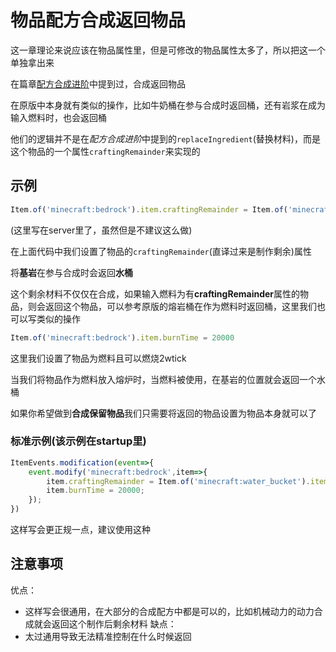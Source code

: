 # 物品配方合成返回物品
这一章理论来说应该在物品属性里，但是可修改的物品属性太多了，所以把这一个单独拿出来

在篇章[配方合成进阶](./AdvancedRecipe.md)中提到过，合成返回物品

在原版中本身就有类似的操作，比如牛奶桶在参与合成时返回桶，还有岩浆在成为输入燃料时，也会返回桶

他们的逻辑并不是在*配方合成进阶*中提到的`replaceIngredient`(替换材料)，而是这个物品的一个属性`craftingRemainder`来实现的

## 示例
```js
Item.of('minecraft:bedrock').item.craftingRemainder = Item.of('minecraft:water_bucket').item;
```
(这里写在server里了，虽然但是不建议这么做)

在上面代码中我们设置了物品的`craftingRemainder`(直译过来是制作剩余)属性

将**基岩**在参与合成时会返回**水桶**

这个剩余材料不仅仅在合成，如果输入燃料为有**craftingRemainder**属性的物品，则会返回这个物品，可以参考原版的熔岩桶在作为燃料时返回桶，这里我们也可以写类似的操作

```js
Item.of('minecraft:bedrock').item.burnTime = 20000
```
这里我们设置了物品为燃料且可以燃烧2wtick

当我们将物品作为燃料放入熔炉时，当燃料被使用，在基岩的位置就会返回一个水桶

如果你希望做到**合成保留物品**我们只需要将返回的物品设置为物品本身就可以了

### 标准示例(该示例在startup里)
```js
ItemEvents.modification(event=>{
    event.modify('minecraft:bedrock',item=>{
        item.craftingRemainder = Item.of('minecraft:water_bucket').item;
        item.burnTime = 20000;
    });
})
```
这样写会更正规一点，建议使用这种

## 注意事项
优点：
* 这样写会很通用，在大部分的合成配方中都是可以的，比如机械动力的动力合成就会返回这个制作后剩余材料
缺点：
* 太过通用导致无法精准控制在什么时候返回
